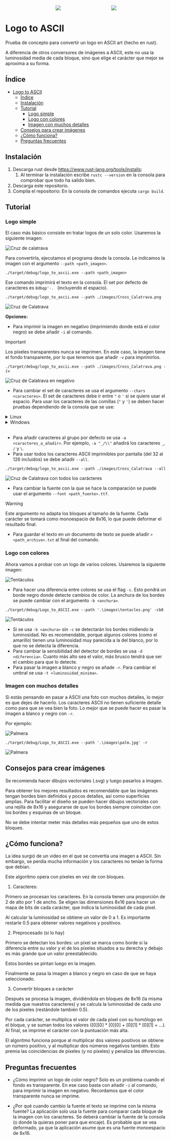 <div style="display:flex; justify-content: space-evenly">
<img src="./images/cruz.png"/> 
<img src="./images/tentaculos.png" /> 
</div>

# Logo to ASCII

Prueba de concepto para convertir un logo en ASCII art (hecho en rust).

A diferencia de otros conversores de imágenes a ASCII, este no usa la luminosidad media de cada bloque, sino que elige el carácter que mejor se aproxima a su forma.

## Índice

- [Logo to ASCII](#logo-to-ascii)
  - [Índice](#índice)
  - [Instalación](#instalación)
  - [Tutorial](#tutorial)
    - [Logo simple](#logo-simple)
    - [Logo con colores](#logo-con-colores)
    - [Imagen con muchos detalles](#imagen-con-muchos-detalles)
  - [Consejos para crear imágenes](#consejos-para-crear-imágenes)
  - [¿Cómo funciona?](#cómo-funciona)
  - [Preguntas frecuentes](#preguntas-frecuentes)

## Instalación

1. Descarga rust desde https://www.rust-lang.org/tools/installs:
    1. Al terminar la instalación escribe `rustc --version` en la consola para comprobar que todo ha salido bien.
2. Descarga este repositorio.
3. Compila el repositorio: En la consola de comandos ejecuta `cargo build`.

## Tutorial

### Logo simple

El caso más básico consiste en tratar logos de un solo color. Usaremos la siguiente imagen:

![Cruz de calatrava](./images/Cross_Calatrava.png)

Para convertirla, ejecutamos el programa desde la consola. Le indicamos la imagen con el argumento `--path <path_imagen>`.

`./target/debug/logo_to_ascii.exe --path <path_imagen>`

Ese comando imprimirá el texto en la consola. El set por defecto de caracteres es `8dbqp'·. ` (incluyendo el espacio).

`./target/debug/logo_to_ascii.exe --path ./images/Cross_Calatrava.png`

![Cruz de Calatrava](./images/cruz.png)

**Opciones:**

-   Para imprimir la imagen en negativo (imprimiendo donde está el color negro) se debe añadir `-i` al comando.

> [!IMPORTANT]
> Los píxeles transparentes nunca se imprimen. En este caso, la imagen tiene el fondo transparente, por lo que tenemos que añadir `-v` para imprimirlos.

`./target/debug/logo_to_ascii.exe --path ./images/Cross_Calatrava.png -iv`

![Cruz de Calatrava en negativo](./images/cruz_iv.png)

-   Para cambiar el set de caracteres se usa el argumento `--chars <caracteres>`. El set de caracteres debe ir entre `"` o `'` si se quiere usar el espacio.
    Para usar los caracteres de las comillas (`"` y `'`) se deben hacer pruebas dependiendo de la consola que se use:

<details>
<summary>Linux</summary>

-   Se puede usar la barra invertida sin ningún problema: `--chars "chars'\""` usará `chars"'`.

</details>

<details>
<summary>Windows</summary>

-   Powershell: `--chars "chars' \"` usará `chars' "`. Siempre tiene que haber un espacio antes de `\`. Si no, tomará `\` como carácter.
-   CMD: `--chars "chars'\"` usará `chars'"`.

</details>
<br>

-   Para añadir caracteres al grupo por defecto se usa `-a <caracteres_a_añadir>`. Por ejemplo, `-a "_/\\"` añadirá los caracteres `_`, `/` y `\`.
-   Para usar todos los caracteres ASCII imprimibles por pantalla (del 32 al 126 incluidos) se debe añadir `--all`.

`./target/debug/logo_to_ascii.exe --path ./images/Cross_Calatrava --all`

![Cruz de Calatrava con todos los carácteres](./images/cruz_all.png)

-   Para cambiar la fuente con la que se hace la comparación se puede usar el argumento `--font <path_fuente>.ttf`.

> [!WARNING]
> Este argumento no adapta los bloques al tamaño de la fuente. Cada carácter se tomará como monoespacio de 8x16, lo que puede deformar el resultado final.

-   Para guardar el texto en un documento de texto se puede añadir `> <path_archivo>.txt` al final del comando.

### Logo con colores

Ahora vamos a probar con un logo de varios colores. Usaremos la siguiente imagen:

![Tentáculos](./images/tentacles.png)

-   Para hacer una diferencia entre colores se usa el flag `-c`. Esto pondrá un borde negro donde detecte cambios de color. La anchura de los bordes se puede cambiar con el argumento `-b <anchura>`.

`./target/debug/Logo_to_ASCII.exe --path '.\images\tentacles.png' -cb8`

![Tentáculos](./images/tentaculos.png)

-   Si se usa `-b <anchura>` sin `-c` se detectarán los bordes midiendo la luminosidad. No es recomendable, porque algunos colores (como el amarillo) tienen una luminosidad muy parecida a la del blanco, por lo que no se detecta la diferencia.
-   Para cambiar la sensibilidad del detector de bordes se usa `-d <diferencia>`. Cuanto más alto sea el valor, más brusco tendrá que ser el cambio para que lo detecte.
-   Para pasar la imagen a blanco y negro se añade `-r`. Para cambiar el umbral se usa `-t <luminosidad_minima>`.

### Imagen con muchos detalles

Si estás pensando en pasar a ASCII una foto con muchos detalles, lo mejor es que dejes de hacerlo. Los caracteres ASCII no tienen suficiente detalle como para que se vea bien la foto. Lo mejor que se puede hacer es pasar la imagen a blanco y negro con `-r`.

Por ejemplo:

![Palmera](./images/palm.jpg)

`./target/debug/Logo_to_ASCII.exe --path '.\images\palm.jpg' -r`

![Palmera](./images/palmera.png)

## Consejos para crear imágenes

Se recomienda hacer dibujos vectoriales (.svg) y luego pasarlos a imagen.

Para obtener los mejores resultados es recomendable que las imágenes tengan bordes bien definidos y pocos detalles, así como superficies amplias.
Para facilitar el diseño se pueden hacer dibujos vectoriales con una rejilla de 8x16 y asegurarse de que los bordes siempre coincidan con los bordes y esquinas de un bloque.

No se debe intentar meter más detalles más pequeños que uno de estos bloques.

## ¿Cómo funciona?

La idea surgió de un video en el que se convertía una imagen a ASCII. Sin embargo, se perdía mucha información y los caracteres no tenían la forma que debían.

Este algoritmo opera con píxeles en vez de con bloques.

1. Caracteres:

Primero se procesan los caracteres. En la consola tienen una proporción de 2 de alto por 1 de ancho. Se eligen las dimensiones 8x16 para hacer un mapa de bits de cada carácter, que indica la luminosidad de cada píxel.

Al calcular la luminosidad se obtiene un valor de 0 a 1. Es importante restarle 0.5 para obtener valores negativos y positivos.

2. Preprocesado (si lo hay)

Primero se detectan los bordes: un píxel se marca como borde si la diferencia entre su valor y el de los píxeles situados a su derecha y debajo es más grande que un valor preestablecido.

Estos bordes se pintan luego en la imagen.

Finalmente se pasa la imagen a blanco y negro en caso de que se haya seleccionado.

3. Convertir bloques a carácter

Después se procesa la imagen, dividiéndola en bloques de 8x16 (la misma medida que nuestros caracteres) y se calcula la luminosidad de cada uno de los píxeles (restándole también 0.5).

Por cada carácter, se multiplica el valor de cada píxel con su homólogo en el bloque, y se suman todos los valores ([0][0] * [0][0] + [0][1] * [0][1] + ...). Al final, se imprime el carácter con la puntuación más alta.

El algoritmo funciona porque al multiplicar dos valores positivos se obtiene un número positivo, y al multiplicar dos números negativos también. Esto premia las coincidencias de píxeles (y no píxeles) y penaliza las diferencias.

## Preguntas frecuentes

-   ¿Cómo imprimir un logo de color negro?
    Solo es un problema cuando el fondo es transparente. En ese caso basta con añadir `-i` al comando, para imprimir la imagen en negativo. Recordamos que el color transparente nunca se imprime.

-   ¿Por qué cuando cambio la fuente el texto se imprime con la misma fuente?
    La aplicación solo usa la fuente para comparar cada bloque de la imagen con los caracteres. Se deberá cambiar la fuente de la consola (o donde la quieras poner para que encaje). Es probable que se vea deformado, ya que la aplicación asume que es una fuente monoespacio de 8x16.
